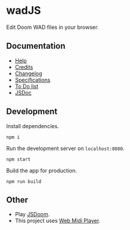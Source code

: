 # wadJS

Edit Doom WAD files in your browser.

## Documentation

-   [Help](/doc/HELP.md)
-   [Credits](/doc/CREDITS.md)
-   [Changelog](/doc/CHANGELOG.md)
-   [Specifications](/doc/SPECS.md)
-   [To Do list](/doc/TODO)
-   [JSDoc](/doc)

## Development

Install dependencies.

    npm i

Run the development server on `localhost:8080`.

    npm start

Build the app for production.

    npm run build

## Other

-   Play [JSDoom](https://doom.yvesgurcan.com).
-   This project uses [Web Midi Player](https://midi.yvesgurcan.com).
